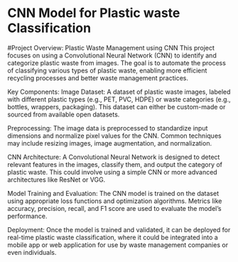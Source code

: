 # CNN Model for Plastic waste Classification

#Project Overview: Plastic Waste Management using CNN
This project focuses on using a Convolutional Neural Network (CNN) to identify and categorize plastic waste from images. The goal is to automate the process of classifying various types of plastic waste, enabling more efficient recycling processes and better waste management practices.

Key Components:
Image Dataset:
A dataset of plastic waste images, labeled with different plastic types (e.g., PET, PVC, HDPE) or waste categories (e.g., bottles, wrappers, packaging). This dataset can either be custom-made or sourced from available open datasets.

Preprocessing:
The image data is preprocessed to standardize input dimensions and normalize pixel values for the CNN. Common techniques may include resizing images, image augmentation, and normalization.

CNN Architecture:
A Convolutional Neural Network is designed to detect relevant features in the images, classify them, and output the category of plastic waste. This could involve using a simple CNN or more advanced architectures like ResNet or VGG.

Model Training and Evaluation:
The CNN model is trained on the dataset using appropriate loss functions and optimization algorithms. Metrics like accuracy, precision, recall, and F1 score are used to evaluate the model’s performance.

Deployment:
Once the model is trained and validated, it can be deployed for real-time plastic waste classification, where it could be integrated into a mobile app or web application for use by waste management companies or even individuals.
